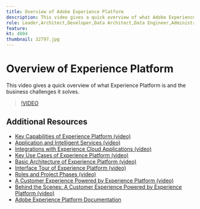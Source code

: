 ```yaml
---
title: Overview of Adobe Experience Platform
description: This video gives a quick overview of what Adobe Experience Platform is and the business challenges it solves.
role: Leader,Architect,Developer,Data Architect,Data Engineer,Administrator,Business Practitioner
feature: 
kt: 4804
thumbnail: 32797.jpg
---
```


# Overview of Experience Platform

This video gives a quick overview of what Experience Platform is and the business challenges it solves.

>[!VIDEO](https://video.tv.adobe.com/v/32797?quality=12&learn=on)

## Additional Resources

* [Key Capabilities of Experience Platform (video)](key-capabilities.md)
* [Application and Intelligent Services (video)](application-and-intelligent-services.md)
* [Integrations with Experience Cloud Applications (video)](integrations-with-experience-cloud-applications.md)
* [Key Use Cases of Experience Platform (video)](key-use-cases.md)
* [Basic Architecture of Experience Platform (video)](basic-architecture.md)
* [Interface Tour of Experience Platform (video)](interface-tour.md)
* [Roles and Project Phases (video)](roles-and-project-phases.md)
* [A Customer Experience Powered by Experience Platform (video)](a-customer-experience-powered-by-experience-platform.md)
* [Behind the Scenes: A Customer Experience Powered by Experience Platform (video)](behind-the-scenes-a-customer-experience-powered-by-experience-platform.md)
* [Adobe Experience Platform Documentation](https://docs.adobe.com/content/help/en/experience-platform/landing/home.html)